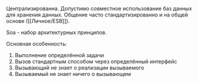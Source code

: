 Централизированна.
Допустимо совместное использование баз данных для хранения данных.
Общение часто стандартизированно и на общей основе ([[Личное/ESB]]).

Soa - набор архитектурных принципов.

Основная особенность:
1) Выполнение определённой задачи
2) Вызов стандартным способом через определённый интерфейс
3) Вызывающий не знает о реализации вызываемого
4) Вызываемый не знает ничего о вызывающем
